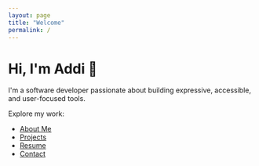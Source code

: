 ```yaml
---
layout: page
title: "Welcome"
permalink: /
---
```

<link rel="stylesheet" href="/style.css">


# Hi, I'm Addi 👋

I'm a software developer passionate about building expressive, accessible, and user-focused tools.

Explore my work:

- [About Me](/about/)
- [Projects](/projects/)
- [Resume](/resume/)
- [Contact](/contact/)

